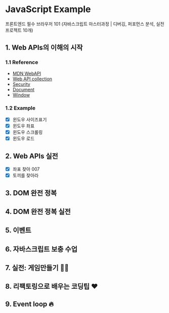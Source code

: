 # JavaScript Example

프론트엔드 필수 브라우저 101 (자바스크립트 마스터과정 | 디버깅, 퍼포먼스 분석, 실전프로젝트 10개)

## 1. Web APIs의 이해의 시작

### 1.1 Reference

- [MDN WebAPI](https://developer.mozilla.org/en-US/docs/Learn/JavaScript/Client-side_web_APIs/Introduction)
- [Web API collection](https://developer.mozilla.org/en-US/docs/Web/API)
- [Security](https://www.thoughtco.com/what-javascript-cannot-do-2037666)
- [Document](https://developer.mozilla.org/en-US/docs/Web/API/Document)
- [Window](https://developer.mozilla.org/en-US/docs/Web/API/Window)

### 1.2 Example

- [x] 윈도우 사이즈표기
- [x] 윈도우 좌표
- [x] 윈도우 스크롤링
- [x] 윈도우 로드

## 2. Web APIs 실전

- [x] 좌표 찾아 007
- [x] 토끼를 찾아라

## 3. DOM 완전 정복

## 4. DOM 완전 정복 실전

## 5. 이벤트

## 6. 자바스크립트 보충 수업

## 7. 실전: 게임만들기 🥕🥕

## 8. 리팩토링으로 배우는 코딩팁 ❤️

## 9. Event loop 🔥
